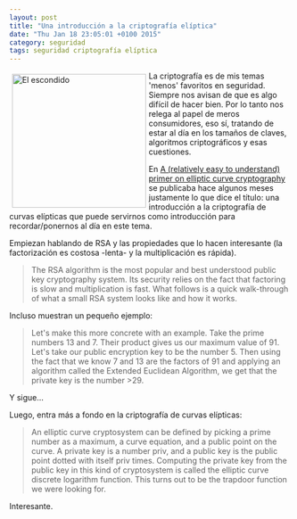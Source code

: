 ```yaml
---
layout: post
title: "Una introducción a la criptografía elíptica"
date: "Thu Jan 18 23:05:01 +0100 2015"
category: seguridad
tags: seguridad criptografía elíptica
---
```



<a href="https://www.flickr.com/photos/fernand0/14398983648/" title="Amon"><img src="https://farm3.staticflickr.com/2906/14398983648_5e6523628b_m.jpg" width="240"  alt="El escondido" style="float:left; margin:5px"></a>

La criptografía es de mis temas 'menos' favoritos en seguridad. Siempre nos avisan de que es algo difícil de hacer bien. Por lo tanto nos relega al papel de meros consumidores, eso sí, tratando de estar al día en los tamaños de claves, algoritmos criptográficos y esas cuestiones.

En [A (relatively easy to understand) primer on elliptic curve cryptography](http://arstechnica.com/security/2013/10/a-relatively-easy-to-understand-primer-on-elliptic-curve-cryptography/) se publicaba hace algunos meses justamente lo que dice el título: una introducción a la criptografía de curvas elípticas que puede servirnos como introducción para recordar/ponernos al día en este tema.

Empiezan hablando de RSA y las propiedades que lo hacen interesante (la factorización es costosa -lenta- y la multiplicación es rápida).
>The RSA algorithm is the most popular and best understood public key cryptography system. Its security relies on the fact that factoring is slow and multiplication is fast. What follows is a quick walk-through of what a small RSA system looks like and how it works.

Incluso muestran un pequeño ejemplo:
>Let's make this more concrete with an example. Take the prime numbers 13 and 7. Their product gives us our maximum value of 91. Let's take our public encryption key to be the number 5. Then using the fact that we know 7 and 13 are the factors of 91 and applying an algorithm called the Extended Euclidean Algorithm, we get that the private key is the number >29.

Y sigue...

Luego, entra más a fondo en la criptografía de curvas elípticas:
>An elliptic curve cryptosystem can be defined by picking a prime number as a maximum, a curve equation, and a public point on the curve. A private key is a number priv, and a public key is the public point dotted with itself priv times. Computing the private key from the public key in this kind of cryptosystem is called the elliptic curve discrete logarithm function. This turns out to be the trapdoor function we were looking for.

Interesante.
